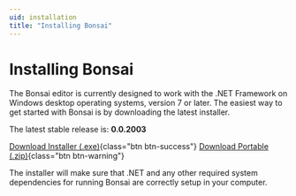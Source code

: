 ```yaml
---
uid: installation
title: "Installing Bonsai"
---
```


# Installing Bonsai

The Bonsai editor is currently designed to work with the .NET Framework on Windows desktop operating systems, version 7 or later. The easiest way to get started with Bonsai is by downloading the latest installer.

<!-- [RELEASE_INFO] The info below is generated automatically by .github/workflows/update-version.yml, don't modify it by hand! -->
The latest stable release is: **0.0.2003**

[<i class="fa fa-download"></i> Download Installer (.exe)](https://github.com/PathogenGymnasium/bonsai/releases/download/0.0.2003/Bonsai-0.0.2003.exe){class="btn btn-success"}
[<i class="fa fa-download"></i> Download Portable (.zip)](https://github.com/PathogenGymnasium/bonsai/releases/download/0.0.2003/Bonsai.zip){class="btn btn-warning"}
<!-- [/RELEASE_INFO] -->

The installer will make sure that .NET and any other required system dependencies for running Bonsai are correctly setup in your computer.